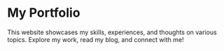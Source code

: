 # My Portfolio
This website showcases my skills, experiences, and thoughts on various topics. Explore my work, read my blog, and connect with me!
